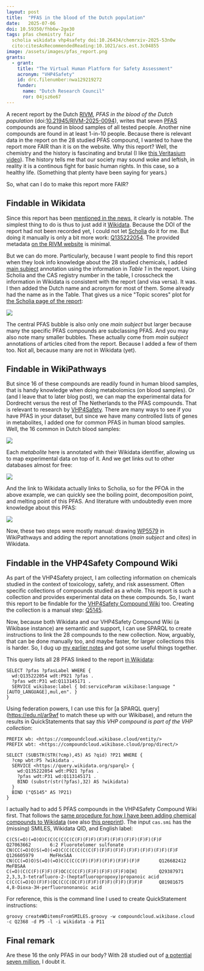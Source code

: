 ```yaml
---
layout: post
title:  "PFAS in the blood of the Dutch population"
date:   2025-07-06
doi: 10.59350/fhb6w-2ge30
tags: pfas chemistry fair
  scholia wikidata vhp4safety doi:10.26434/chemrxiv-2025-53n0w
  cito:citesAsRecommendedReading:10.1021/acs.est.3c04855
image: /assets/images/pfas_report.png
grants:
  - grant:
    title: "The Virtual Human Platform for Safety Assessment"
    acronym: "VHP4Safety"
    id: drc.filenumber:nwa129219272
    funder:
      name: "Dutch Research Council"
      ror: 04jsz6e67
---
```


A recent report by the Dutch [RIVM](https://www.rivm.nl/), *PFAS in the blood of the Dutch population*
(doi:[10.21945/RIVM-2025-0094](https://www.rivm.nl/bibliotheek/rapporten/2025-0094.pdf)), writes
that seven [PFAS](https://scholia.toolforge.org/chemical-class/Q648037) compounds are found in blood samples
of all tested people. Another nine compounds are found in at least 1-in-10 people.
Because there is relevant data in the report on the 28 studied PFAS compound, I wanted to
have the report more FAIR than it is on the website. Why this report? Well, the chemistry and the
history is fascinating and brutal (I like [this Veritasium video](https://www.youtube.com/watch?v=SC2eSujzrUY)).
The history tells me that our society may sound woke and leftish, in reality it is a continous fight
for basic human rights. In this case, so a healthy life. (Something that plenty have been saying for years.)

So, what can I do to make this report more FAIR?

## Findable in Wikidata

Since this report has been [mentioned in the news](https://news.google.com/search?q=PFAS%20in%20the%20blood%20of%20the%20Dutch%20population&hl=en-US&gl=US&ceid=US%3Aen),
it clearly is notable. The simplest thing to do is thus to just add it [Wikidata](https://www.wikidata.org/wiki/Wikidata:Main_Page).
Because the DOI of the report had not been recorded yet, I could not let [Scholia](https://scholia.toolforge.org/)
do it for me. But doing it manually is only a bit more work: [Q135222054](https://www.wikidata.org/wiki/Q135222054).
The provided metadata [on the RIVM website](https://www.rivm.nl/en/news/first-nationwide-study-into-pfas-in-blood)
is minimal.

But we can do more. Particularly, because I want people to find this report when they look info knowledge
about the 28 studied chemicals, I added [main subject](https://www.wikidata.org/wiki/Q135222054#P921) annotation
using the information in *Table 1* in the report. Using Scholia and the CAS registry number in the table,
I crosscheck the information in Wikidata is consistent with the report (and visa versa). It was.
I then added the Dutch name and acronym for most of them. Some already had the name as in the Table.
That gives us a nice "Topic scores" plot for [the Scholia page of the report](https://scholia.toolforge.org/work/Q135222054):

![](/assets/images/pfas_report.png)

The central PFAS bubble is also only one *main subject* but larger because many the specific PFAS compounds
are subclassing PFAS. And you may also note many smaller bubbles. These actually come from *main subject*
annotations of articles cited from the report. Because I added a few of them too. Not all, because many are
not in Wikidata (yet).

## Findable in WikiPathways

But since 16 of these compounds are readily found in human blood samples, that is handy knowledge when
doing metabolomics (on blood samples). Or (and I leave that to later blog post), we can map the experimental
data for Dordrecht versus the rest of The Netherlands to the PFAS compounds. That is relevant to research
by [VHP4Safety](https://vhp4safety.nl). There are many ways to see if you have PFAS in your dataset,
but since we have many controlled lists of genes in metabolites, I added one for common PFAS in human
blood samples. Well, the 16 common in Dutch blood samples:

![](/assets/images/pfas_wikipathways.png)

Each *metabolite* here is annotated with their Wikidata identifier, allowing us to map experimental
data on top of it. And we get links out to other databases almost for free:

![](/assets/images/pfas_wikipathways_outlinks.png)

And the link to Wikidata actually links to Scholia, so for the PFOA in the above example,
we can quickly see the boiling point, decomposition point, and melting point of this PFAS.
And literature with undoubtedly even more knowledge about this PFAS:

![](/assets/images/pfas_scholia.png)

Now, these two steps were mostly manual: drawing [WP5579](https://classic.wikipathways.org/index.php/Pathway:WP5579)
in WikiPathways and adding the report annotations (*main subject* and *cites*) in Wikidata.

## Findable in the VHP4Safety Compound Wiki

As part of the VHP4Safety project, I am collecting information on chemicals studied in the context
of toxicology, safety, and risk assessment. Often specific collections of compounds studied as a whole.
This report is such a collection and provides experimental data on these compounds. So, I want this
report to be findable for the [VHP4Safety Compound Wiki](https://compoundcloud.wikibase.cloud/) too.
Creating the collection is a manual step: [Q5145](https://compoundcloud.wikibase.cloud/wiki/Item:Q5145).

Now, because both Wikidata and our VHP4Safety Compound Wiki (a Wikibase instance) are semantic and support, I can use SPARQL
to create instructions to link the 28 compounds to the new collection. Now, arguably, that can be
done manually too, and maybe faster, for larger collections this is harder. So, I dug up
[my earlier notes](https://compoundcloud.wikibase.cloud/wiki/User:Egonw) and got some useful
things together.

This query lists all 28 PFAS linked to the report [in Wikidata](https://w.wiki/Eepm):

```sparql
SELECT ?pfas ?pfasLabel WHERE {
  wd:Q135222054 wdt:P921 ?pfas .
  ?pfas wdt:P31 wd:Q113145171 .
  SERVICE wikibase:label { bd:serviceParam wikibase:language "[AUTO_LANGUAGE],mul,en". }
}
```

Using federation powers, I can use this for [a SPARQL query](https://edu.nl/ar9wf to match these up with our Wikibase),
and return the results in QuickStatements that say *this VHP compound is part of the VHP collection*:

```sparql
PREFIX wb: <https://compoundcloud.wikibase.cloud/entity/>
PREFIX wbt: <https://compoundcloud.wikibase.cloud/prop/direct/>

SELECT (SUBSTR(STR(?cmp),45) AS ?qid) ?P21 WHERE {
  ?cmp wbt:P5 ?wikidata .
  SERVICE <https://query.wikidata.org/sparql> {
    wd:Q135222054 wdt:P921 ?pfas .
    ?pfas wdt:P31 wd:Q113145171 .
    BIND (substr(str(?pfas),32) AS ?wikidata)
  }
  BIND ("Q5145" AS ?P21)
}
```

I actually had to add 5 PFAS compounds in the VHP4Safety Compound Wiki first. That follows the
[same procedure for how I have been adding chemical compounds to Wikidata](https://chem-bla-ics.linkedchemistry.info/2016/03/20/adding-disclosures-to-wikidata-with.html)
(see also [this preprint](https://doi.org/10.26434/chemrxiv-2025-53n0w)).
The input `cas.smi` has the (missing) SMILES, Wikidata QID, and English label:

```
C(CS(=O)(=O)O)C(C(C(C(C(C(F)(F)F)(F)F)(F)F)(F)F)(F)F)(F)F       Q27063662       6:2 Fluorotelomer sulfonate
CN(CC(=O)O)S(=O)(=O)C(C(C(C(C(C(F)(F)F)(F)F)(F)F)(F)F)(F)F)(F)F Q126605979      MeFHxSAA
CN(CC(=O)O)S(=O)(=O)C(C(C(C(F)(F)F)(F)F)(F)F)(F)F       Q126682412      MeFBSAA
C(=O)(C(C(F)(F)F)(F)OC(C(C(F)(F)F)(F)F)(F)F)O[H]        Q29387971       2,3,3,3-tetrafluoro-2-(heptafluoropropoxy)propanoic acid
C(C(C(=O)O)(F)F)(OC(C(C(OC(F)(F)F)(F)F)(F)F)(F)F)F      Q81981675       4,8-Dioxa-3H-perfluorononanoic acid
```

For reference, this is the command line I used to create QuickStatement instructions:

```shell
groovy createWDitemsFromSMILES.groovy -w compoundcloud.wikibase.cloud -c Q2368 -d P5 -l -i wikidata -a P11
```

## Final remark

Are these 16 the only PFAS in our body? With 28 studied out of [a potential seven million](https://doi.org/10.1021/acs.est.3c04855),
I doubt it.

